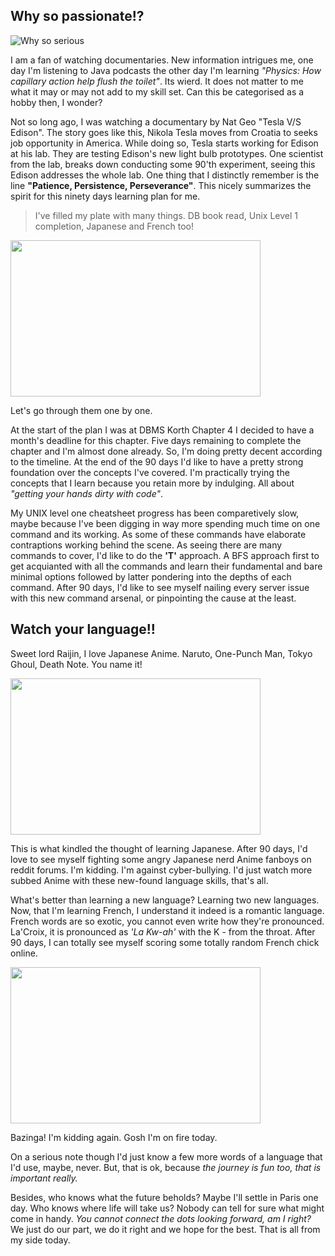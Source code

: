 ## Why so passionate!?

![Why so serious](https://media.giphy.com/media/xhsCgDf4CgLzG/giphy.gif)

I am a fan of watching documentaries. New information intrigues me, one day I'm listening to Java podcasts the other day I'm learning *"Physics: How capillary action help flush the toilet"*. Its wierd. It does not matter to me what it may or may not add to my skill set. Can this be categorised as a hobby then, I wonder?

Not so long ago, I was watching a documentary by Nat Geo "Tesla V/S Edison". The story goes like this, Nikola Tesla moves from Croatia to seeks job opportunity in America. While doing so, Tesla starts working for Edison at his lab. They are testing Edison's new light bulb prototypes. One scientist from the lab, breaks down conducting some 90'th experiment, seeing this Edison addresses the whole lab. One thing that I distinctly remember is the line **"Patience, Persistence, Perseverance"**.
This nicely summarizes the spirit for this ninety days learning plan for me.

> I've filled my plate with many things. DB book read, Unix Level 1 completion, Japanese and French too!

<img src="https://media.giphy.com/media/l0MYwONBGDS7aPGOk/giphy.gif" width="400" height="250" />

Let's go through them one by one.


At the start of the plan I was at DBMS Korth Chapter 4 I decided to have a month's deadline for this chapter. Five days remaining to complete the chapter and I'm almost done already. So, I'm doing pretty decent according to the timeline. At the end of the 90 days I'd like to have a pretty strong foundation over the concepts I've covered. I'm practically trying the concepts that I learn because you retain more by indulging. All about *"getting your hands dirty with code"*. 

My UNIX level one cheatsheet progress has been comparetively slow, maybe because I've been digging in way more spending much time on one command and its working. As some of these commands have elaborate contraptions working behind the scene.
As seeing there are many commands to cover, I'd like to do the **'T'** approach. A BFS approach first to get acquianted with all the commands and learn their fundamental and bare minimal options followed by latter pondering into the depths of each command. After 90 days, I'd like to see myself nailing every server issue with this new command arsenal, or pinpointing the cause at the least.

## Watch your language!!

Sweet lord Raijin, I love Japanese Anime. Naruto, One-Punch Man, Tokyo Ghoul, Death Note. You name it! 

<img src="https://media.giphy.com/media/12pwt3qlbVVBfy/giphy.gif" width="400" height="250"/>

This is what kindled the thought of learning Japanese. After 90 days, I'd love to see myself fighting some angry Japanese nerd Anime fanboys on reddit forums. I'm kidding. I'm against cyber-bullying. I'd just watch more subbed Anime with these new-found language skills, that's all. 

What's better than learning a new language? Learning two new languages. Now, that I'm learning French, I understand it indeed is a romantic language. French words are so exotic, you cannot even write how they're pronounced. La'Croix, it is pronounced as *'La Kw-ah'* with the K - from the throat. After 90 days, I can totally see myself scoring some totally random French chick online. 

<img src="https://media.giphy.com/media/CV61LRKyQf6P6/giphy.gif" width="400" height="250"/>

Bazinga! I'm kidding again. Gosh I'm on fire today. 

On a serious note though I'd just know a few more words of a language that I'd use, maybe, never. But, that is ok, because *the journey is fun too, that is important really.*

Besides, who knows what the future beholds? Maybe I'll settle in Paris one day. Who knows where life will take us? Nobody can tell for sure what might come in handy. *You cannot connect the dots looking forward, am I right?* We just do our part, we do it right and we hope for the best. That is all from my side today.
